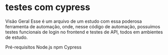 # testes com cypress 

Visão Geral
Esse é um arquivo de um estudo com essa poderosa ferramenta de automação, onde, nesse código de automação, possuímos testes funcionais de login no frontend e testes de API, todos em ambientes de estudo.

Pré-requisitos
Node.js
npm
Cypress 
